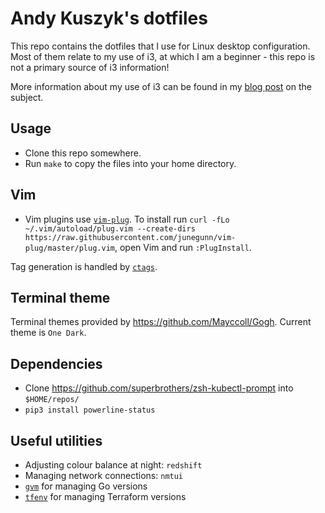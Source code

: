 # Andy Kuszyk's dotfiles
This repo contains the dotfiles that I use for Linux desktop configuration. Most of them relate to my use of i3, at which I am a beginner - this repo is not a primary source of i3 information!

More information about my use of i3 can be found in my [blog post](https://andykuszyk.github.io/2020-02-18-demystifying-i3.html) on the subject.

## Usage
* Clone this repo somewhere.
* Run `make` to copy the files into your home directory.

## Vim
* Vim plugins use [`vim-plug`](https://github.com/junegunn/vim-plug). To install run `curl -fLo ~/.vim/autoload/plug.vim --create-dirs https://raw.githubusercontent.com/junegunn/vim-plug/master/plug.vim`, open Vim and run `:PlugInstall`.

Tag generation is handled by [`ctags`](https://github.com/universal-ctags/ctags).

## Terminal theme
Terminal themes provided by https://github.com/Mayccoll/Gogh. Current theme is `One Dark`.

## Dependencies
* Clone https://github.com/superbrothers/zsh-kubectl-prompt into `$HOME/repos/`
* `pip3 install powerline-status`

## Useful utilities
* Adjusting colour balance at night: `redshift`
* Managing network connections: `nmtui`
* [`gvm`](https://github.com/moovweb/gvm) for managing Go versions
* [`tfenv`](https://github.com/tfutils/tfenv) for managing Terraform versions
